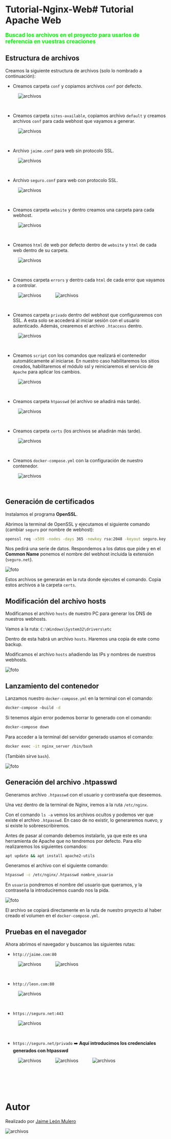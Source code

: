 # Tutorial-Nginx-Web# Tutorial Apache Web

<span style="color:lime; font-size:17px"> **Buscad los archivos en el proyecto para usarlos de referencia en vuestras creaciones**

## Estructura de archivos

Creamos la siguiente estructura de archivos (solo lo nombrado a continuación):

- Creamos carpeta `conf` y copiamos archivos `conf` por defecto.

<img src="./images/carpetaConfDefault.png" alt="archivos" style="padding-left:40px; padding-bottom:30px">

- Creamos carpeta `sites-available`, copiamos archivo `default` y creamos archivos `conf` para cada webhost que vayamos a generar.

<img src="./images/carpetaSitesAvailable.png" alt="archivos" style="padding-left:40px; padding-bottom:30px">

- Archivo `jaime.conf` para web sin protocolo SSL.

<img src="./images/archivoConfWeb.png" alt="archivos" style="padding-left:40px; padding-bottom:30px">

- Archivo `seguro.conf` para web con protocolo SSL.

<img src="./images/archivoConfWebSSL.png" alt="archivos" style="padding-left:40px; padding-bottom:30px">


- Creamos carpeta `website` y dentro creamos una carpeta para cada webhost.

<img src="./images/carpetaWebsite.png" alt="archivos" style="padding-left:40px; padding-bottom:30px">

- Creamos `html` de web por defecto dentro de `website` y `html` de cada web dentro de su carpeta.

<img src="./images/webhostDefault.png" alt="archivos" style="padding-left:40px; padding-bottom:30px">

- Creamos carpeta `errors` y dentro cada `html` de cada error que vayamos a controlar.

<img src="./images/carpetaErrors.png" alt="archivos" style="padding-left:40px; padding-bottom:10px">

<img src="./images/errorHtml.png" alt="archivos" style="padding-left:40px; padding-bottom:30px">

- Creamos carpeta `privado` dentro del webhost que configuraremos con SSL. A esta solo se accederá al iniciar sesión con el usuario autenticado. Además, crearemos el archivo `.htaccess` dentro.

<img src="./images/websitePrivado.png" alt="archivos" style="padding-left:40px; padding-bottom:30px">

- Creamos `script` con los comandos que realizará el contenedor automáticamente al iniciarse. En nuestro caso habilitaremos los sitios creados, habilitaremos el módulo ssl y reiniciaremos el servicio de `Apache` para aplicar los cambios.

<img src="./images/script.png" alt="archivos" style="padding-left:40px; padding-bottom:30px">


- Creamos carpeta `htpasswd` (el archivo se añadirá más tarde).

<img src="./images/carpetaHtpasswd.png" alt="archivos" style="padding-left:40px; padding-bottom:30px">

- Creamos carpeta `certs` (los archivos se añadirán más tarde).

<img src="./images/carpetaCerts.png" alt="archivos" style="padding-left:40px; padding-bottom:30px">

- Creamos `docker-compose.yml` con la configuración de nuestro contenedor.

<img src="./images/docker-compose.png" alt="archivos" style="padding-left:40px; padding-bottom:30px">


## Generación de certificados

Instalamos el programa **OpenSSL**.

Abrimos la terminal de OpenSSL y ejecutamos el siguiente comando (cambiar `seguro` por nombre de webhost):

```bash
openssl req -x509 -nodes -days 365 -newkey rsa:2048 -keyout seguro.key -out seguro.crt
```

Nos pedirá una serie de datos. Respondemos a los datos que pide y en el **Common Name** ponemos el nombre del webhost incluida la extensión (`seguro.net`).

![foto](./images/certificados.png)

Estos archivos se generarán en la ruta donde ejecutes el comando. Copia estos archivos a la carpeta `certs`.

## Modificación del archivo hosts

Modificamos el archivo `hosts` de nuestro PC para generar los DNS de nuestros webhosts.

Vamos a la ruta: `C:\Windows\System32\drivers\etc`

Dentro de esta habrá un archivo `hosts`. Haremos una copia de este como backup.

Modificamos el archivo `hosts` añadiendo las IPs y nombres de nuestros webhosts.

![foto](./images/archivoHosts.png)

## Lanzamiento del contenedor

Lanzamos nuestro `docker-compose.yml` en la terminal con el comando:

```bash
docker-compose –build -d
```

Si tenemos algún error podemos borrar lo generado con el comando:

```bash
docker-compose down
```

Para acceder a la terminal del servidor generado usamos el comando:

```bash
docker exec -it nginx_server /bin/bash
```

(También sirve `bash`).

![foto](./images/comandosDocker.png)

## Generación del archivo .htpasswd

Generamos archivo `.htpasswd` con el usuario y contraseña que deseemos.

Una vez dentro de la terminal de Nginx, iremos a la ruta `/etc/nginx`.

Con el comando `ls -a` vemos los archivos ocultos y podemos ver que existe el archivo `.htpasswd`. En caso de no existir, lo generaremos nuevo, y si existe lo sobreescribiremos.

Antes de pasar al comando debemos instalarlo, ya que este es una herramienta de Apache que no tendremos por defecto. Para ello realizaremos los siguientes comandos:

```bash
apt update && apt install apache2-utils
```

Generamos el archivo con el siguiente comando:

```bash
htpasswd -c /etc/nginx/.htpasswd nombre_usuario
```

En `usuario` pondremos el nombre del usuario que queramos, y la contraseña la introduciremos cuando nos la pida.

![foto](./images/htpasswd.png)

El archivo se copiará directamente en la ruta de nuestro proyecto al haber creado el volumen en el `docker-compose.yml`.

## Pruebas en el navegador

Ahora abrimos el navegador y buscamos las siguientes rutas:

- `http://jaime.com:80`

<img src="./images/jaime.com.png" alt="archivos" style="padding-left:40px; padding-bottom:10px">

<img src="./images/jaime.com-error404.png" alt="archivos" style="padding-left:40px; padding-bottom:30px">

- `http://leon.com:80`

<img src="./images/leon.com.png" alt="archivos" style="padding-left:40px; padding-bottom:30px">

- `https://seguro.net:443`

<img src="./images/seguro.net.png" alt="archivos" style="padding-left:40px; padding-bottom:30px">

- `https://seguro.net/privado` ➡️ **Aquí introducimos los credenciales generados con htpasswd**

<img src="./images/loginPrivado.png" alt="archivos" style="padding-left:40px; padding-bottom:10px">

<img src="./images/seguro.net-privado.png" alt="archivos" style="padding-left:40px; padding-bottom:10px">

<img src="./images/seguro.net-error401.png" alt="archivos" style="padding-left:40px; padding-bottom:80px">

# Autor

Realizado por [Jaime León Mulero](https://github.com/jaimeleon10)

<img src="./images/fondoJaime.png" alt="archivos">
